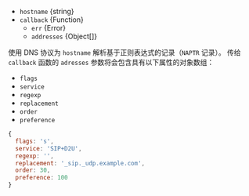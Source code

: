 <!-- YAML
added: v0.9.12
-->
* `hostname` {string}
* `callback` {Function}
  - `err` {Error}
  - `addresses` {Object[]}

使用 DNS 协议为 `hostname` 解析基于正则表达式的记录（`NAPTR` 记录）。
传给 `callback` 函数的 `adresses` 参数将会包含具有以下属性的对象数组：

* `flags`
* `service`
* `regexp`
* `replacement`
* `order`
* `preference`

<!-- eslint-skip -->
```js
{
  flags: 's',
  service: 'SIP+D2U',
  regexp: '',
  replacement: '_sip._udp.example.com',
  order: 30,
  preference: 100
}
```

